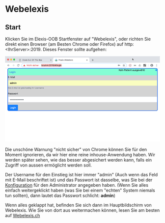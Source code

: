 # Webelexis

## Start

Klicken Sie im Elexis-OOB Startfenster auf "Webelexis", oder richten Sie direkt einen Browser (am Besten Chrome oder Firefox) auf http:&lt;IhrServer&gt;:2019. Dieses Fenster sollte aufgehen:

![](../images/wlx_use_01.png)

Die unschöne Warnung "nicht sicher" von Chrome können Sie für den Moment ignorieren, da wir hier eine reine inhouse-Anwendung haben. Wir werden später sehen, wie das besser abgesichert werden kann, falls ein Zugriff von aussen ermöglicht werden soll. 

Der Username für den Einstieg ist hier immer "admin" (Auch wenn das Feld mit E-Mail beschriftet ist) und das Passwort ist dasselbe, was Sie bei der [Konfiguration](config.md) für den Administrator angegeben haben. (Wenn Sie alles einfach weitergeklickt haben (was Sie bei einem "echten" System niemals tun sollten), dann lautet das Passwort schlicht: **admin**)

Wenn alles geklappt hat, befinden Sie sich dann im Hauptbildschirm von Webelexis. Wie Sie von dort aus weitermachen können, lesen Sie am besten auf [Webelexis.ch](http://www.webelexis.ch/dox)
